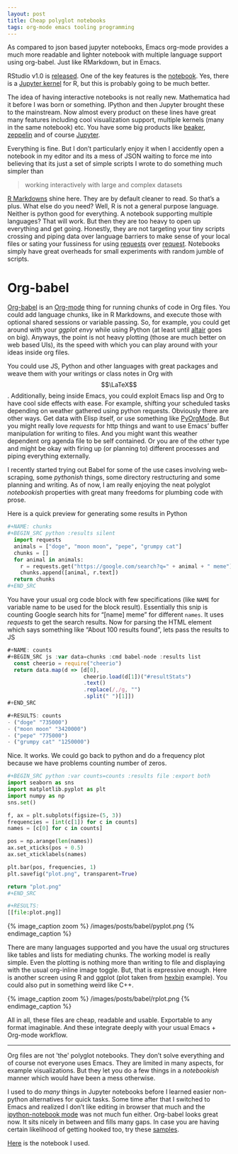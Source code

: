 ```yaml
---
layout: post
title: Cheap polyglot notebooks
tags: org-mode emacs tooling programming
---
```


<p class="post-intro" markdown="1">
As compared to json based jupyter notebooks, Emacs org-mode provides a much more
readable and lighter notebook with multiple language support using org-babel.
Just like RMarkdown, but in Emacs.
</p>
<!--more-->

<span class="dropcap">R</span>Studio v1.0
is [released](https://blog.rstudio.org/2016/11/01/announcing-rstudio-v1-0/). One
of the key features is
the [notebook](http://rmarkdown.rstudio.com/r_notebooks.html). Yes, there is
a [Jupyter kernel](https://irkernel.github.io/) for R, but this is probably
going to be much better.

The idea of having interactive notebooks is not really new. Mathematica had it
before I was born or something. IPython and then Jupyter
brought these to the mainstream. Now almost every product on these lines have great
many features including cool visualization support, multiple kernels (many in
the same notebook) etc. You have some big products
like
[beaker](http://beakernotebook.com/), [zeppelin](https://zeppelin.apache.org/)
and of course [Jupyter](https://jupyter.org/).

Everything is fine. But I don’t particularly enjoy it when I accidently open a
notebook in my editor and its a mess of JSON waiting to force me into believing
that its just a set of simple scripts I wrote to do something much simpler
than

> working interactively with large and complex datasets

[R Markdowns](http://rmarkdown.rstudio.com/) shine here. They are by default
cleaner to read. So that’s a plus. What else do you need? Well, R is not a
general purpose language. Neither is python good for everything. A notebook
supporting multiple languages? That will work. But then they are too heavy to
open up everything and get going. Honestly, they are not targeting your tiny
scripts crossing and piping data over language barriers to make sense of your
local files or sating your fussiness for
using [requests](http://docs.python-requests.org/en/master/)
over [request](https://github.com/request/request). Notebooks simply have great
overheads for small experiments with random jumble of scripts.

# Org-babel

[Org-babel](http://orgmode.org/worg/org-contrib/babel/) is
an [Org-mode](http://orgmode.org/) thing for running chunks of code in Org
files. You could add language chunks, like in R Markdowns, and execute those with
optional shared sessions or variable passing. So, for example, you could get
around with your *ggplot envy* while using Python
(at least until [altair](https://github.com/altair-viz/altair) goes on big).
Anyways, the point is not heavy plotting (those are much better on web based
UIs), its the speed with which you can play around with your ideas inside org
files.

You could use JS, Python and other languages with great packages and weave them
with your writings or class notes in Org with $$\LaTeX$$. Additionally, being
inside Emacs, you could exploit Emacs lisp and Org to have cool side effects with
ease. For example, shifting your scheduled tasks depending on weather gathered
using python requests. Obviously there are other ways. Get data with Elisp
itself, or use something like [PyOrgMode](https://github.com/bjonnh/PyOrgMode).
But you might really love *requests* for http things and want to use Emacs’
buffer manipulation for writing to files. And you might want this weather
dependent org agenda file to be self contained. Or you are of the other
type and might be okay with firing up (or planning to) different processes and
piping everything externally.

I recently started trying out Babel for some of the use cases involving
web-scraping, some *pythonish* things, some directory restructuring and some
planning and writing. As of now, I am really enjoying the neat polyglot
*notebookish* properties with great many freedoms for plumbing code with prose.

Here is a quick preview for generating some results in Python

```python
#+NAME: chunks
#+BEGIN_SRC python :results silent
  import requests
  animals = ["doge", "moon moon", "pepe", "grumpy cat"]
  chunks = []
  for animal in animals:
    r = requests.get("https://google.com/search?q=" + animal + " meme")
    chunks.append([animal, r.text])
  return chunks
#+END_SRC
```

You have your usual org code block with few specifications (like `NAME` for variable
name to be used for the block result). Essentially this snip is counting Google
search hits for “[name] meme” for different `names`. It uses *requests* to get
the search results. Now for parsing the HTML element which says something like “About
100 results found”, lets pass the results to JS

```js
#+NAME: counts
#+BEGIN_SRC js :var data=chunks :cmd babel-node :results list
  const cheerio = require("cheerio")
  return data.map(d => [d[0],
                        cheerio.load(d[1])("#resultStats")
                        .text()
                        .replace(/,/g, "")
                        .split(" ")[1]])
#+END_SRC

#+RESULTS: counts
- ("doge" "735000")
- ("moon moon" "3420000")
- ("pepe" "775000")
- ("grumpy cat" "1250000")
```

Nice. It works. We could go back to python and do a frequency plot because we
have problems counting number of zeros.

```python
#+BEGIN_SRC python :var counts=counts :results file :export both
import seaborn as sns
import matplotlib.pyplot as plt
import numpy as np
sns.set()

f, ax = plt.subplots(figsize=(5, 3))
frequencies = [int(c[1]) for c in counts]
names = [c[0] for c in counts]

pos = np.arange(len(names))
ax.set_xticks(pos + 0.5)
ax.set_xticklabels(names)

plt.bar(pos, frequencies, 1)
plt.savefig("plot.png", transparent=True)

return "plot.png"
#+END_SRC

#+RESULTS:
[[file:plot.png]]
```

{% image_caption zoom %}
/images/posts/babel/pyplot.png
{% endimage_caption %}

There are many languages supported and you have the
usual org structures like tables and lists for mediating chunks. The working
model is really simple. Even the plotting is nothing more than writing to file
and displaying with the usual org-inline image toggle. But, that is
expressive enough. Here is another screen using R and ggplot (plot taken
from [hexbin](http://docs.ggplot2.org/0.9.3/stat_binhex.html) example). You
could also put in something weird like C++.

{% image_caption zoom %}
/images/posts/babel/rplot.png
{% endimage_caption %}

All in all, these files are cheap, readable and usable. Exportable to any format
imaginable. And these integrate deeply with your usual Emacs + Org-mode workflow.

---

Org files are not 'the' polyglot notebooks. They don’t solve everything and of
course not everyone uses Emacs. They are limited in many aspects, for example
visualizations. But they let you do a few things in a *notebookish* manner which
would have been a mess otherwise.

I used to do *many* things in Jupyter notebooks before I learned easier
non-python alternatives for quick tasks. Some time after that I switched to
Emacs and realized I don’t like editing in browser that much and
the [ipython-notebook mode](https://tkf.github.io/emacs-ipython-notebook/) was
not much fun either. Org-babel looks great now. It sits nicely in between and
fills many gaps. In case you are having certain likelihood of getting hooked too,
try these [samples](https://github.com/dfeich/org-babel-examples).

[Here](https://gist.githubusercontent.com/lepisma/6157074b8cec0eecfcc97555ac72289c/raw/ca39f3715b714d28ff138c49946b2188bf00e7f5/ob.org) is
the notebook I used.
